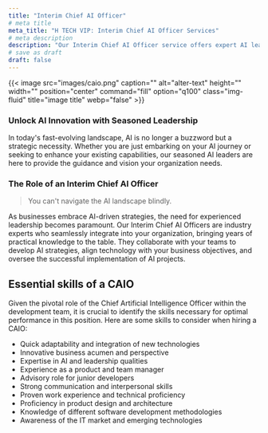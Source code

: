 ```yaml
---
title: "Interim Chief AI Officer"
# meta title
meta_title: "H TECH VIP: Interim Chief AI Officer Services"
# meta description
description: "Our Interim Chief AI Officer service offers expert AI leadership to guide your organization through the AI transformation journey. Discover how our experienced consultants can drive innovation and growth for your business."
# save as draft
draft: false
---
```

{{< image src="images/caio.png" caption="" alt="alter-text" height="" width="" position="center" command="fill" option="q100" class="img-fluid" title="image title"  webp="false" >}}

### Unlock AI Innovation with Seasoned Leadership

In today's fast-evolving landscape, AI is no longer a buzzword but a strategic necessity. Whether you are just embarking on your AI journey or seeking to enhance your existing capabilities, our seasoned AI leaders are here to provide the guidance and vision your organization needs.

### The Role of an Interim Chief AI Officer

> You can't navigate the AI landscape blindly.

As businesses embrace AI-driven strategies, the need for experienced leadership becomes paramount. Our Interim Chief AI Officers are industry experts who seamlessly integrate into your organization, bringing years of practical knowledge to the table. They collaborate with your teams to develop AI strategies, align technology with your business objectives, and oversee the successful implementation of AI projects.

## Essential skills of a CAIO

Given the pivotal role of the Chief Artificial Intelligence Officer within the development team, it is crucial to identify the skills necessary for optimal performance in this position. Here are some skills to consider when hiring a CAIO:

- Quick adaptability and integration of new technologies
- Innovative business acumen and perspective
- Expertise in AI and leadership qualities
- Experience as a product and team manager
- Advisory role for junior developers
- Strong communication and interpersonal skills
- Proven work experience and technical proficiency
- Proficiency in product design and architecture
- Knowledge of different software development methodologies
- Awareness of the IT market and emerging technologies
